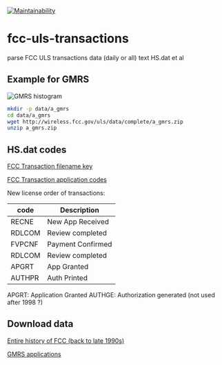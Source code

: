 [![Maintainability](https://api.codeclimate.com/v1/badges/90b6f7affdeffbc69167/maintainability)](https://codeclimate.com/github/scivision/fcc-uls-transactions/maintainability)

# fcc-uls-transactions
parse FCC ULS transactions data (daily or all) text HS.dat et al

## Example for GMRS

![GMRS histogram](data/gmrs.pngs)

```sh
mkdir -p data/a_gmrs
cd data/a_gmrs
wget http://wireless.fcc.gov/uls/data/complete/a_gmrs.zip
unzip a_gmrs.zip
```

## HS.dat codes
[FCC Transaction filename key](http://wireless.fcc.gov/uls/documentation/pa_intro24.pdf)

[FCC Transaction application codes](http://wireless.fcc.gov/uls/releases/d992205c.pdf)

New license order of transactions:

code | Description
------|-------------------
RECNE  |   New App Received
RDLCOM  |  Review completed
FVPCNF  |  Payment Confirmed
RDLCOM |   Review completed
APGRT   |  App Granted
AUTHPR   | Auth Printed


APGRT: Application Granted
AUTHGE: Authorization generated (not used after 1998 ?)


## Download data

[Entire history of FCC (back to late 1990s)](http://wireless.fcc.gov/uls/index.htm?job=transaction&page=weekly)

[GMRS applications](http://wireless.fcc.gov/uls/data/complete/a_gmrs.zip)
